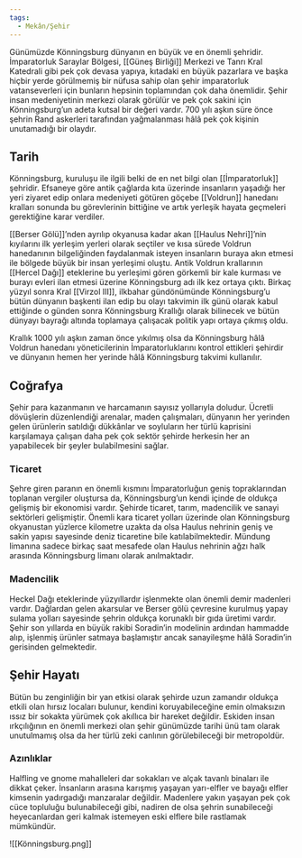 ```yaml
---  
tags:
  - Mekân/Şehir  
---  
```

  
Günümüzde Könningsburg dünyanın en büyük ve en önemli şehridir. İmparatorluk Saraylar Bölgesi, [[Güneş Birliği]] Merkezi ve Tanrı Kral Katedrali gibi pek çok devasa yapıya, kıtadaki en büyük pazarlara ve başka hiçbir yerde görülmemiş bir nüfusa sahip olan şehir imparatorluk vatanseverleri için bunların hepsinin toplamından çok daha önemlidir. Şehir insan medeniyetinin merkezi olarak görülür ve pek çok sakini için Könningsburg’un adeta kutsal bir değeri vardır. 700 yılı aşkın süre önce şehrin Rand askerleri tarafından yağmalanması hâlâ pek çok kişinin unutamadığı bir olaydır.   
  
## Tarih  
Könningsburg, kuruluşu ile ilgili belki de en net bilgi olan [[İmparatorluk]] şehridir. Efsaneye göre antik çağlarda kıta üzerinde insanların yaşadığı her yeri ziyaret edip onlara medeniyeti götüren göçebe [[Voldrun]] hanedanı kralları sonunda bu görevlerinin bittiğine ve artık yerleşik hayata geçmeleri gerektiğine karar verdiler.  
  
[[Berser Gölü]]’nden ayrılıp okyanusa kadar akan [[Haulus Nehri]]’nin kıyılarını ilk yerleşim yerleri olarak seçtiler ve kısa sürede Voldrun hanedanının bilgeliğinden faydalanmak isteyen insanların buraya akın etmesi ile bölgede büyük bir insan yerleşimi oluştu. Antik Voldrun krallarının [[Hercel Dağı]] eteklerine bu yerleşimi gören görkemli bir kale kurması ve burayı evleri ilan etmesi üzerine Könningsburg adı ilk kez ortaya çıktı. Birkaç yüzyıl sonra Kral [[Virzol III]], ilkbahar gündönümünde Könningsburg’u bütün dünyanın başkenti ilan edip bu olayı takvimin ilk günü olarak kabul ettiğinde o günden sonra Könningsburg Krallığı olarak bilinecek ve bütün dünyayı bayrağı altında toplamaya çalışacak politik yapı ortaya çıkmış oldu.  
  
Krallık 1000 yılı aşkın zaman önce yıkılmış olsa da Könningsburg hâlâ Voldrun hanedanı yöneticilerinin İmparatorluklarını kontrol ettikleri şehirdir ve dünyanın hemen her yerinde hâlâ Könningsburg takvimi kullanılır.  
  
## Coğrafya  
Şehir para kazanmanın ve harcamanın sayısız yollarıyla doludur. Ücretli dövüşlerin düzenlendiği arenalar, maden çalışmaları, dünyanın her yerinden gelen ürünlerin satıldığı dükkânlar ve soyluların her türlü kaprisini karşılamaya çalışan daha pek çok sektör şehirde herkesin her an yapabilecek bir şeyler bulabilmesini sağlar.  
  
### Ticaret  
Şehre giren paranın en önemli kısmını İmparatorluğun geniş topraklarından toplanan vergiler oluştursa da, Könningsburg’un kendi içinde de oldukça gelişmiş bir ekonomisi vardır. Şehirde ticaret, tarım, madencilik ve sanayi sektörleri gelişmiştir. Önemli kara ticaret yolları üzerinde olan Könningsburg okyanustan yüzlerce kilometre uzakta da olsa Haulus nehrinin geniş ve sakin yapısı sayesinde deniz ticaretine bile katılabilmektedir. Mündung limanına sadece birkaç saat mesafede olan Haulus nehrinin ağzı halk arasında Könningsburg limanı olarak anılmaktadır.  
  
### Madencilik  
Heckel Dağı eteklerinde yüzyıllardır işlenmekte olan önemli demir madenleri vardır. Dağlardan gelen akarsular ve Berser gölü çevresine kurulmuş yapay sulama yolları sayesinde şehrin oldukça korunaklı bir gıda üretimi vardır. Şehir son yıllarda en büyük rakibi Soradin’in modelinin ardından hammadde alıp, işlenmiş ürünler satmaya başlamıştır ancak sanayileşme hâlâ Soradin’in gerisinden gelmektedir.  
  
## Şehir Hayatı  
Bütün bu zenginliğin bir yan etkisi olarak şehirde uzun zamandır oldukça etkili olan hırsız locaları bulunur, kendini koruyabileceğine emin olmaksızın ıssız bir sokakta yürümek çok akıllıca bir hareket değildir. Eskiden insan ırkçılığının en önemli merkezi olan şehir günümüzde tarihi ünü tam olarak unutulmamış olsa da her türlü zeki canlının görülebileceği bir metropoldür.   
  
### Azınlıklar  
Halfling ve gnome mahalleleri dar sokakları ve alçak tavanlı binaları ile dikkat çeker. İnsanların arasına karışmış yaşayan yarı-elfler ve bayağı elfler kimsenin yadırgadığı manzaralar değildir. Madenlere yakın yaşayan pek çok cüce topluluğu bulunabileceği gibi, nadiren de olsa şehrin sunabileceği heyecanlardan geri kalmak istemeyen eski elflere bile rastlamak mümkündür.  
  
![[Könningsburg.png]]